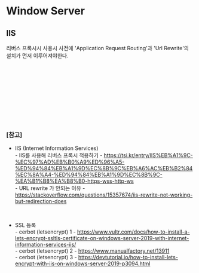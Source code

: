 # Window Server



## IIS

리버스 프록시시 사용시 사전에 'Application Request Routing'과 'Url Rewrite'의 설치가 먼저 이루어져야한다.


<br><br><br>
<br><br><br>
<br><br><br>


### [참고] <br>
  
  * IIS (Internet Information Services) <br>
  *-* IIS를 사용해 리버스 프록시 적용하기 - https://tsi.kr/entry/IIS%EB%A1%9C-%EC%97%AD%EB%B0%A9%ED%96%A5-%ED%94%84%EB%A1%9D%EC%8B%9C%EB%A6%AC%EB%B2%84%EC%8A%A4-%ED%94%84%EB%A1%9D%EC%8B%9C-%EA%B1%B8%EA%B8%B0-https-wss-http-ws <br>
  *-* URL rewrite 가 안되는 이유 - https://stackoverflow.com/questions/15357674/iis-rewrite-not-working-but-redirection-does <br>

  <br>

  * SSL 등록 <br>
  *-* cerbot (letsencrypt) 1 - https://www.vultr.com/docs/how-to-install-a-lets-encrypt-ssltls-certificate-on-windows-server-2019-with-internet-information-services-iis/ <br>
  *-* cerbot (letsencrypt) 2 - https://www.manualfactory.net/13911 <br>
  *-* cerbot (letsencrypt) 3 - https://devtutorial.io/how-to-install-lets-encrypt-with-iis-on-windows-server-2019-p3094.html <br>